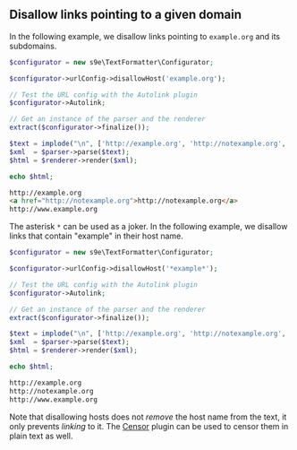 <h2>Disallow links pointing to a given domain</h2>

In the following example, we disallow links pointing to `example.org` and its subdomains.

```php
$configurator = new s9e\TextFormatter\Configurator;

$configurator->urlConfig->disallowHost('example.org');

// Test the URL config with the Autolink plugin
$configurator->Autolink;

// Get an instance of the parser and the renderer
extract($configurator->finalize());

$text = implode("\n", ['http://example.org', 'http://notexample.org', 'http://www.example.org']);
$xml  = $parser->parse($text);
$html = $renderer->render($xml);

echo $html;
```
```html
http://example.org
<a href="http://notexample.org">http://notexample.org</a>
http://www.example.org
```

The asterisk `*` can be used as a joker. In the following example, we disallow links that contain "example" in their host name.

```php
$configurator = new s9e\TextFormatter\Configurator;

$configurator->urlConfig->disallowHost('*example*');

// Test the URL config with the Autolink plugin
$configurator->Autolink;

// Get an instance of the parser and the renderer
extract($configurator->finalize());

$text = implode("\n", ['http://example.org', 'http://notexample.org', 'http://www.example.org']);
$xml  = $parser->parse($text);
$html = $renderer->render($xml);

echo $html;
```
```html
http://example.org
http://notexample.org
http://www.example.org
```

Note that disallowing hosts does not *remove* the host name from the text, it only prevents *linking* to it. The [Censor](/Plugins/Censor) plugin can be used to censor them in plain text as well.
